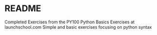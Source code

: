 # README #
Completed Exercises from the PY100 Python Basics Exercises at launchschool.com
Simple and basic exercises focusing on python syntax

